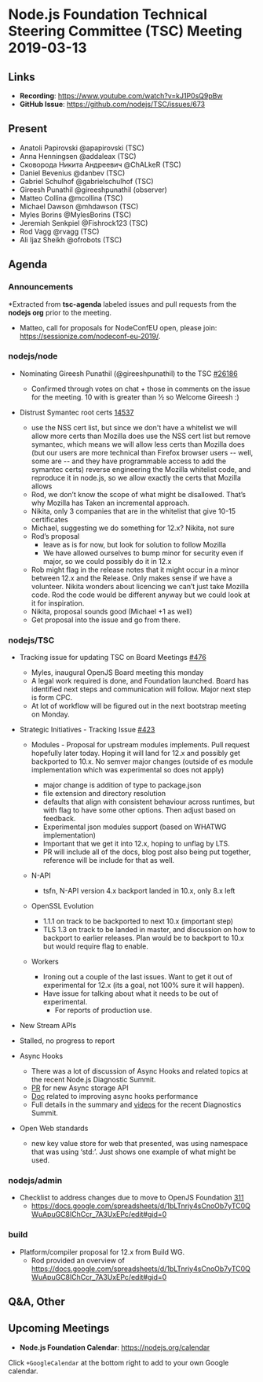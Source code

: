 # Node.js Foundation Technical Steering Committee (TSC) Meeting 2019-03-13

## Links

* **Recording**: https://www.youtube.com/watch?v=kJ1P0sQ9pBw
* **GitHub Issue**: https://github.com/nodejs/TSC/issues/673

## Present

* Anatoli Papirovski @apapirovski (TSC)
* Anna Henningsen @addaleax (TSC)
* Сковорода Никита Андреевич @ChALkeR (TSC)
* Daniel Bevenius @danbev (TSC)
* Gabriel Schulhof @gabrielschulhof (TSC)
* Gireesh Punathil @gireeshpunathil (observer)
* Matteo Collina @mcollina (TSC)
* Michael Dawson @mhdawson (TSC)
* Myles Borins @MylesBorins (TSC)
* Jeremiah Senkpiel @Fishrock123 (TSC)
* Rod Vagg @rvagg (TSC)
* Ali Ijaz Sheikh @ofrobots (TSC)

## Agenda

### Announcements
 
*Extracted from **tsc-agenda** labeled issues and pull requests from the **nodejs org** prior to the meeting.

* Matteo, call for proposals for NodeConfEU open, please join: https://sessionize.com/nodeconf-eu-2019/.

### nodejs/node

* Nominating Gireesh Punathil (@gireeshpunathil) to the TSC [#26186](https://github.com/nodejs/node/issues/26186)
  * Confirmed through votes on chat + those in comments on the issue for the meeting. 10 with 
    is greater than ½ so Welcome Gireesh :)

* Distrust Symantec root certs [14537](https://github.com/nodejs/node/issues/14537)
  * use the NSS cert list, but since we don't have a whitelist we will allow more certs
    than Mozilla does use the NSS cert list but remove symantec, which means we will allow
    less certs than Mozilla does (but our users are more technical than Firefox browser users
     -- well, some are -- and they have programmable access to add the symantec certs)
    reverse engineering the Mozilla whitelist code, and reproduce it in node.js, so we allow exactly the certs that Mozilla allows
  * Rod, we don’t know the scope of  what might be disallowed.  That’s why Mozilla has
    Taken an incremental approach.
  * Nikita, only 3 companies that are in the whitelist that give 10-15 certificates
  * Michael, suggesting we do something for 12.x? Nikita, not sure
  * Rod’s proposal
    * leave as is for now, but look for solution to follow Mozilla
    * We have allowed ourselves to bump minor for security even if major, so we could
      possibly do it in 12.x
  * Rob might flag in the release notes that it might occur in a minor between 12.x and the
    Release. Only makes sense if we have a volunteer. Nikita wonders about licencing we
    can’t just take Mozilla code. Rod the code would be different anyway but we could
    look at it for inspiration.
  * Nikita, proposal sounds good (Michael +1 as well)
  * Get proposal into the issue and go from there.

### nodejs/TSC

* Tracking issue for updating TSC on Board Meetings [#476](https://github.com/nodejs/TSC/issues/476)
  * Myles, inaugural OpenJS Board meeting this monday
  * A legal work required is done, and Foundation launched. Board has identified
    next steps and communication will follow.  Major next step is form CPC.
  * At lot of workflow will be figured out in the next bootstrap meeting on Monday.

* Strategic Initiatives - Tracking Issue [#423](https://github.com/nodejs/TSC/issues/423)
  * Modules - Proposal for upstream modules implements.  Pull request hopefully later 
    today. Hoping it will land for 12.x and possibly get backported to 10.x.  No semver
    major changes (outside of es module implementation which was experimental so 
    does not apply)
    * major change is addition of type to package.json
    * file extension and directory resolution
    * defaults that align with consistent behaviour across runtimes, but with flag to 
      have some other options.  Then adjust based on feedback.
    * Experimental json modules support (based on WHATWG implementation)
    * Important that we get it into 12.x, hoping to unflag by LTS. 
    * PR will include all of the docs, blog post also being put together, reference will
      be include for that as well.

  * N-API
    * tsfn, N-API version 4.x backport landed in 10.x, only 8.x left

  * OpenSSL Evolution
    * 1.1.1 on track to be backported to next 10.x (important step)
    * TLS 1.3  on track to be landed in master, and discussion on how to
      backport to earlier releases.  Plan would be to backport to 10.x but 
      would require flag to enable.

  * Workers
    * Ironing out a couple of the last issues.  Want to get it out of experimental
      for 12.x (its a goal, not 100% sure it will happen).
    * Have issue for talking about what it needs to be out of experimental. 
      * For reports of production use.  

 * New Stream APIs
  * Stalled, no progress to report

* Async Hooks
  * There was a lot of discussion of Async Hooks and related topics at the recent Node.js Diagnostic Summit.
  * [PR](https://github.com/nodejs/node/pull/26540) for new Async storage API
  * [Doc](http://bit.ly/making-async-hooks-fast-enough) related to improving async hooks performance
  * Full details in the summary and [videos](https://github.com/nodejs/diagnostics/issues/203#issuecomment-472534669)
    for the recent Diagnostics Summit.
* Open Web standards
  * new key value store for web that presented, was using namespace that was using
    ‘std:’. Just shows one example of what might be used.

### nodejs/admin

* Checklist to address changes due to move to OpenJS Foundation [311](https://github.com/nodejs/admin/issues/311)
  * https://docs.google.com/spreadsheets/d/1bLTnriy4sCnoOb7yTC0QWuApuGC8lChCcr_7A3UxEPc/edit#gid=0

### build

* Platform/compiler proposal for 12.x from Build WG.
  * Rod provided an overview of https://docs.google.com/spreadsheets/d/1bLTnriy4sCnoOb7yTC0QWuApuGC8lChCcr_7A3UxEPc/edit#gid=0

## Q&A, Other

## Upcoming Meetings

* **Node.js Foundation Calendar**: https://nodejs.org/calendar

Click `+GoogleCalendar` at the bottom right to add to your own Google calendar.


